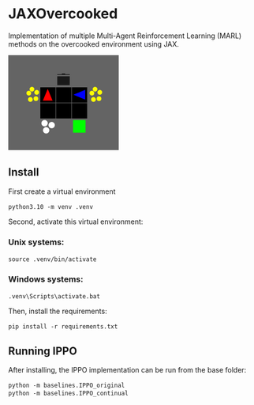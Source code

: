 # JAXOvercooked
Implementation of multiple Multi-Agent Reinforcement Learning (MARL) methods on the overcooked environment using JAX.

![IPPO gif](./overcooked_cramped_room_new.gif)


## Install
First create a virtual environment 
``` 
python3.10 -m venv .venv
```

Second, activate this virtual environment:
### Unix systems: 
``` 
source .venv/bin/activate
```
### Windows systems:
``` 
.venv\Scripts\activate.bat
```


Then, install the requirements: 
``` 
pip install -r requirements.txt
```

## Running IPPO
After installing, the IPPO implementation can be run from the base folder:
```
python -m baselines.IPPO_original
python -m baselines.IPPO_continual
```


